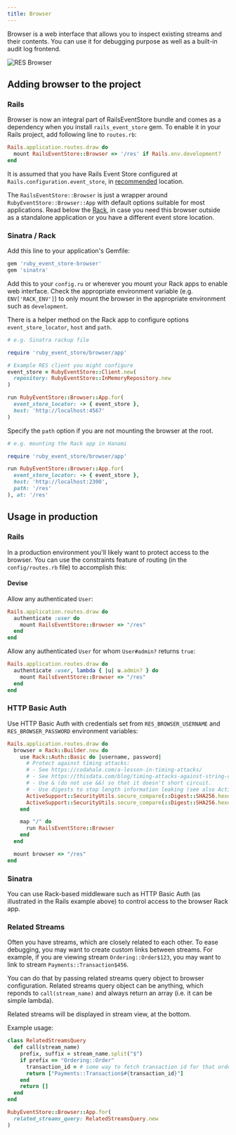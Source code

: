 ```yaml
---
title: Browser
---
```


Browser is a web interface that allows you to inspect existing streams and their contents. You can use it for debugging purpose as well as a built-in audit log frontend.

![RES Browser](/images/localhost_3000_res_.png)

## Adding browser to the project

### Rails

Browser is now an integral part of RailsEventStore bundle and comes as a dependency when you install `rails_event_store` gem. To enable it in your Rails project, add following line to `routes.rb`:

```ruby
Rails.application.routes.draw do
  mount RailsEventStore::Browser => '/res' if Rails.env.development?
end
```

It is assumed that you have Rails Event Store configured at `Rails.configuration.event_store`, in [recommended](https://railseventstore.org/docs/v1/install/) location.

The `RailsEventStore::Browser` is just a wrapper around `RubyEventStore::Browser::App` with default options suitable for most applications. Read below the [Rack](#sinatra-rack), in case you need this browser outside as a standalone application or you have a different event store location.


### Sinatra / Rack

Add this line to your application's Gemfile:

```ruby
gem 'ruby_event_store-browser'
gem 'sinatra'
```

Add this to your `config.ru` or wherever you mount your Rack apps to enable web interface. Check the appropriate environment variable (e.g. `ENV['RACK_ENV']`) to only mount the browser in the appropriate environment such as `development`.

There is a helper method on the Rack app to configure options `event_store_locator`, `host` and `path`.

```ruby
# e.g. Sinatra rackup file

require 'ruby_event_store/browser/app'

# Example RES client you might configure
event_store = RubyEventStore::Client.new(
  repository: RubyEventStore::InMemoryRepository.new
)

run RubyEventStore::Browser::App.for(
  event_store_locator: -> { event_store },
  host: 'http://localhost:4567'
)
```

Specify the `path` option if you are not mounting the browser at the root.

```ruby
# e.g. mounting the Rack app in Hanami

require 'ruby_event_store/browser/app'

run RubyEventStore::Browser::App.for(
  event_store_locator: -> { event_store },
  host: 'http://localhost:2300',
  path: '/res'
), at: '/res'
```

## Usage in production

### Rails

In a production environment you'll likely want to protect access to the browser. You can use the constraints feature of routing (in the `config/routes.rb` file) to accomplish this:

#### Devise

Allow any authenticated `User`:

```ruby
Rails.application.routes.draw do
  authenticate :user do
    mount RailsEventStore::Browser => "/res"
  end
end
```

Allow any authenticated `User` for whom `User#admin?` returns `true`:

```ruby
Rails.application.routes.draw do
  authenticate :user, lambda { |u| u.admin? } do
    mount RailsEventStore::Browser => "/res"
  end
end
```

### HTTP Basic Auth

Use HTTP Basic Auth with credentials set from `RES_BROWSER_USERNAME` and `RES_BROWSER_PASSWORD` environment variables:

```ruby
Rails.application.routes.draw do
  browser = Rack::Builder.new do
    use Rack::Auth::Basic do |username, password|
      # Protect against timing attacks:
      # - See https://codahale.com/a-lesson-in-timing-attacks/
      # - See https://thisdata.com/blog/timing-attacks-against-string-comparison/
      # - Use & (do not use &&) so that it doesn't short circuit.
      # - Use digests to stop length information leaking (see also ActiveSupport::SecurityUtils.variable_size_secure_compare)
      ActiveSupport::SecurityUtils.secure_compare(::Digest::SHA256.hexdigest(username), ::Digest::SHA256.hexdigest(ENV["RES_BROWSER_USERNAME"])) &
      ActiveSupport::SecurityUtils.secure_compare(::Digest::SHA256.hexdigest(password), ::Digest::SHA256.hexdigest(ENV["RES_BROWSER_PASSWORD"]))
    end

    map "/" do
      run RailsEventStore::Browser
    end
  end

  mount browser => "/res"
end
```

### Sinatra

You can use Rack-based middleware such as HTTP Basic Auth (as illustrated in the Rails example above) to control access to the browser Rack app.

### Related Streams

Often you have streams, which are closely related to each other. To ease debugging, you may want to create custom links between streams. For example, if you are viewing stream `Ordering::Order$123`, you may want to link to stream `Payments::Transaction$456`.

You can do that by passing related streams query object to browser configuration. Related streams query object can be anything, which reponds to `call(stream_name)` and always return an array (i.e. it can be simple lambda).

Related streams will be displayed in stream view, at the bottom.

Example usage:

```ruby
class RelatedStreamsQuery
  def call(stream_name)
    prefix, suffix = stream_name.split("$")
    if prefix == "Ordering::Order"
      transaction_id = # some way to fetch transaction id for that order
      return ["Payments::Transaction$#{transaction_id}"]
    end
    return []
  end
end

RubyEventStore::Browser::App.for(
  related_streams_query: RelatedStreamsQuery.new
)
```
